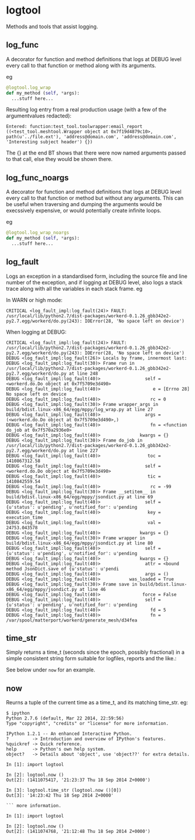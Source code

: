 logtool
=======

Methods and tools that assist logging.

log_func
--------

A decorator for function and method definitions that logs at DEBUG
level every call to that function or method along with its arguments.

eg

```python
@logtool.log_wrap
def my_method (self, *args):
  ...stuff here...
```

Resulting log entry from a real production usage (with a few of the argumentvalues redacted):

```
Entered: function:test_tool.toolwrapper:email_report ((<test_tool.meshtool.Wrapper object at 0x7f19d4879c10>, path(u'../file.ext'), 'address@domain.com', 'address@domain.com', 'Interesting subject header') {})
```

The {} at the end BT shows that there were now named arguments passed to that call, else they would be shown there.

log_func_noargs
---------------

A decorator for function and method definitions that logs at DEBUG
level every call to that function or method but without any arguments.
This can be useful when traversing and dumping the arguments would be
execssively expensive, or would potentially create infinite loops.

eg

```python
@logtool.log_wrap_noargs
def my_method (self, *args):
  ...stuff here...
```

log_fault
---------

Logs an exception in a standardised form, including the source file
and line number of the exception, and if logging at DEBUG level, also
logs a stack trace along with all the variables in each stack frame.
eg

In WARN or high mode:

```
CRITICAL <log_fault_impl:log_fault(24)> FAULT: /usr/local/lib/python2.7/dist-packages/workerd-0.1.26_gbb342e2-py2.7.egg/workerd/do.py(243): IOError(28, 'No space left on device')
```

When logging at DEBUG:

```
CRITICAL <log_fault_impl:log_fault(24)> FAULT: /usr/local/lib/python2.7/dist-packages/workerd-0.1.26_gbb342e2-py2.7.egg/workerd/do.py(243): IOError(28, 'No space left on device')
DEBUG <log_fault_impl:log_fault(26)> Locals by frame, innermost last:
DEBUG <log_fault_impl:log_fault(30)> Frame run in /usr/local/lib/python2.7/dist-packages/workerd-0.1.26_gbb342e2-py2.7.egg/workerd/do.py at line 248
DEBUG <log_fault_impl:log_fault(40)>                 self = <workerd.do.Do object at 0x7f5709e3d490>
DEBUG <log_fault_impl:log_fault(40)>                    e = [Errno 28] No space left on device
DEBUG <log_fault_impl:log_fault(40)>                   rc = 0
DEBUG <log_fault_impl:log_fault(30)> Frame wrapper_args in build/bdist.linux-x86_64/egg/mppy/log_wrap.py at line 27
DEBUG <log_fault_impl:log_fault(40)>                 args = (<workerd.do.Do object at 0x7f5709e3d490>,)
DEBUG <log_fault_impl:log_fault(40)>                   fn = <function do_job at 0x7f570a2936e0>
DEBUG <log_fault_impl:log_fault(40)>               kwargs = {}
DEBUG <log_fault_impl:log_fault(30)> Frame do_job in /usr/local/lib/python2.7/dist-packages/workerd-0.1.26_gbb342e2-py2.7.egg/workerd/do.py at line 227
DEBUG <log_fault_impl:log_fault(40)>                  toc = 1410867312.58
DEBUG <log_fault_impl:log_fault(40)>                 self = <workerd.do.Do object at 0x7f5709e3d490>
DEBUG <log_fault_impl:log_fault(40)>                  tic = 1410842559.54
DEBUG <log_fault_impl:log_fault(40)>                   rc = -99
DEBUG <log_fault_impl:log_fault(30)> Frame __setitem__ in build/bdist.linux-x86_64/egg/mppy/jsondict.py at line 69
DEBUG <log_fault_impl:log_fault(40)>                 self = {u'status': u'pending', u'notified_for': u'pending
DEBUG <log_fault_impl:log_fault(40)>                  key = execution_time
DEBUG <log_fault_impl:log_fault(40)>                  val = 24753.043578
DEBUG <log_fault_impl:log_fault(40)>               kwargs = {}
DEBUG <log_fault_impl:log_fault(30)> Frame wrapper in build/bdist.linux-x86_64/egg/mppy/jsondict.py at line 80
DEBUG <log_fault_impl:log_fault(40)>                 self = {u'status': u'pending', u'notified_for': u'pending
DEBUG <log_fault_impl:log_fault(40)>               kwargs = {}
DEBUG <log_fault_impl:log_fault(40)>                 attr = <bound method JsonDict.save of {u'status': u'pendi
DEBUG <log_fault_impl:log_fault(40)>                 args = ()
DEBUG <log_fault_impl:log_fault(40)>           was_loaded = True
DEBUG <log_fault_impl:log_fault(30)> Frame save in build/bdist.linux-x86_64/egg/mppy/jsondict.py at line 46
DEBUG <log_fault_impl:log_fault(40)>                force = False
DEBUG <log_fault_impl:log_fault(40)>                 self = {u'status': u'pending', u'notified_for': u'pending
DEBUG <log_fault_impl:log_fault(40)>                   fd = 5
DEBUG <log_fault_impl:log_fault(40)>                   fn = /var/spool/matterport/workerd/generate_mesh/d34fea
```

time_str
--------

Simply returns a time_t (seconds since the epoch, possibly fractional)
in a simple consistent string form suitable for logfiles, reports and
the like.:

See below under `now` for an example.

now
---

Reurns a tuple of the current time as a time_t, and its matching
time_str.  eg:

```none
$ ipython
Python 2.7.6 (default, Mar 22 2014, 22:59:56)
Type "copyright", "credits" or "license" for more information.

IPython 1.2.1 -- An enhanced Interactive Python.
?         -> Introduction and overview of IPython's features.
%quickref -> Quick reference.
help      -> Python's own help system.
object?   -> Details about 'object', use 'object??' for extra details.

In [1]: import logtool

In [2]: logtool.now ()
Out[2]: (1411075417, '21:23:37 Thu 18 Sep 2014 Z+0000')

In [3]: logtool.time_str (logtool.now ()[0])
Out[3]: '14:23:42 Thu 18 Sep 2014 Z+0000'

``` more information.

In [1]: import logtool

In [2]: logtool.now ()
Out[2]: (1411074768, '21:12:48 Thu 18 Sep 2014 Z+0000')
